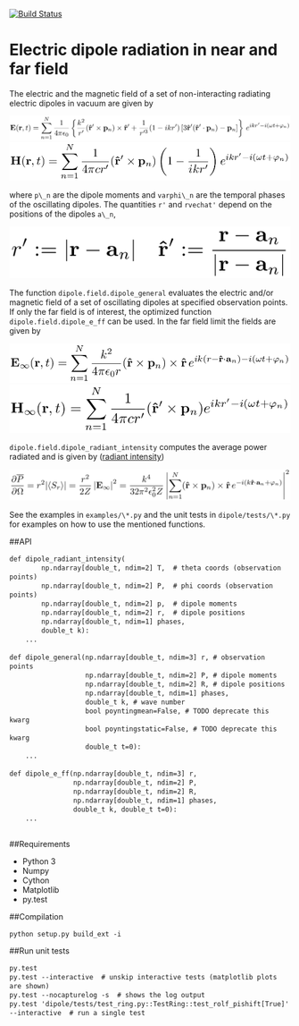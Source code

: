 [![Build Status](https://travis-ci.org/thisch/pydipole.svg?branch=master)](http://travis-ci.org/thisch/pydipole)

Electric dipole radiation in near and far field
===============================================

The electric and the magnetic field of a set of non-interacting radiating
electric dipoles in vacuum are given by

![](https://github.com/thisch/pydipole/raw/master/doc/equations-0.png)
![](https://github.com/thisch/pydipole/raw/master/doc/equations-2.png)

where `p\_n` are the dipole moments and `varphi\_n` are the temporal phases of
the oscillating dipoles. The quantities `r'` and `rvechat'` depend on the
positions of the dipoles `a\_n`,

![](https://github.com/thisch/pydipole/raw/master/doc/equations-1.png)


The function ``dipole.field.dipole_general`` evaluates the electric and/or
magnetic field of a set of oscillating dipoles at specified observation
points. If only the far field is of interest, the optimized function
``dipole.field.dipole_e_ff`` can be used.  In the far field limit the fields
are given by

![](https://github.com/thisch/pydipole/raw/master/doc/equations-3.png)
![](https://github.com/thisch/pydipole/raw/master/doc/equations-4.png)

``dipole.field.dipole_radiant_intensity`` computes the average power
radiated and is given by ([radiant intensity](https://en.wikipedia.org/wiki/Radiant_intensity))

![](https://github.com/thisch/pydipole/raw/master/doc/equations-5.png)

See the examples in `examples/\*.py` and the unit tests in `dipole/tests/\*.py` for examples on how to use the mentioned functions.

##API
```
def dipole_radiant_intensity(
        np.ndarray[double_t, ndim=2] T,  # theta coords (observation points)
        np.ndarray[double_t, ndim=2] P,  # phi coords (observation points)
        np.ndarray[double_t, ndim=2] p,  # dipole moments
        np.ndarray[double_t, ndim=2] r,  # dipole positions
        np.ndarray[double_t, ndim=1] phases,
        double_t k):
    ...

def dipole_general(np.ndarray[double_t, ndim=3] r, # observation points
                   np.ndarray[double_t, ndim=2] P, # dipole moments
                   np.ndarray[double_t, ndim=2] R, # dipole positions
                   np.ndarray[double_t, ndim=1] phases,
                   double_t k, # wave number
                   bool poyntingmean=False, # TODO deprecate this kwarg
                   bool poyntingstatic=False, # TODO deprecate this kwarg
                   double_t t=0):
    ...

def dipole_e_ff(np.ndarray[double_t, ndim=3] r,
                np.ndarray[double_t, ndim=2] P,
                np.ndarray[double_t, ndim=2] R,
                np.ndarray[double_t, ndim=1] phases,
                double_t k, double_t t=0):
    ...
    
```
##Requirements
* Python 3
* Numpy
* Cython
* Matplotlib
* py.test 

##Compilation

    python setup.py build_ext -i

##Run unit tests

```
py.test
py.test --interactive  # unskip interactive tests (matplotlib plots are shown)
py.test --nocapturelog -s  # shows the log output
py.test 'dipole/tests/test_ring.py::TestRing::test_rolf_pishift[True]' --interactive  # run a single test
```

